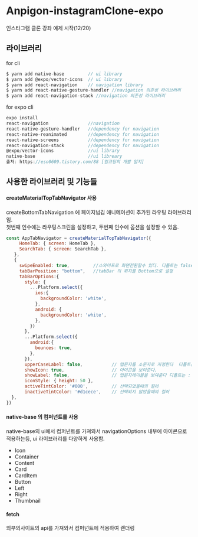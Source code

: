# Anpigon-instagramClone-expo
인스타그램 클론 강좌 예제 시작(12/20)

## 라이브러리
for cli
```js
$ yarn add native-base         // ui library
$ yarn add @expo/vector-icons  // ui library
$ yarn add react-navigation    // navigation library
$ yarn add react-native-gesture-handler //navigation 의존성 라이브러리
$ yarn add react-navigation-stack //navigation 의존성 라이브러리
```
for expo cli
```js
expo install
react-navigation               //navigation
react-native-gesture-handler   //dependency for navigation
react-native-reanimated        //dependency for navigation
react-native-screens           //dependency for navigation
react-navigation-stack         //dependency for navigation
@expo/vector-icons             //ui library
native-base                    //ui libreary 
출처: https://eso0609.tistory.com/88 [엄코딩의 개발 일지]
```
## 사용한 라이브러리 및 기능들
   
#### createMaterialTopTabNavigator 사용
createBottomTabNavigation 에 페이지넘김 애니메이션이 추가된 라우팅 라이브러리임.   
첫번째 인수에는 라우팅스크린을 설정하고, 두번째 인수에 옵션을 설정할 수 있음.   

```js
const AppTabNavigator = createMaterialTopTabNavigator({
     HomeTab: { screen: HomeTab },
     SearchTab: { screen: SearchTab },
   },
   {
     swipeEnabled: true,         //스와이프로 화면전환할수 있다. 디폴트는 false 이다.
     tabBarPosition: "bottom",   //tabBar 의 위치를 Bottom으로 설정
     tabBarOptions:{
       style: {
         ...Platform.select({
           ios:{
             backgroundColor: 'white',
           },
           android: {
             backgroundColor: 'white',
           },
         })
       },
       ...Platform.select({
         android:{
           bounces: true,
         },
       }),
       upperCaseLabel: false,           // 탭문자를 소문자로 지정한다  디폴트는 : true
       showIcon: true,                  // 아이콘을 보여준다.
       showLabel: false,                // 탭문자레이블을 보여준다 디폴트는 : ture
       iconStyle: { height: 50 },
       activeTintColor: '#000',         // 선택되었을때의 컬러
       inactiveTintColor: '#d1cece',    // 선택되지 않았을때의 컬러
  },
})
```

   
#### native-base 의 컴퍼넌트를 사용
native-base의 ui에서 <Icon> 컴퍼넌트를 가져와서 navigationOptions 내부에 아이콘으로 적용하는등,
  ui 라이브러리를 다양하게 사용함.

- Icon
- Container
- Content
- Card
- CardItem
- Button
- Left
- Right
- Thumbnail
   
#### fetch
외부의사이트의 api를 가져와서 컴퍼넌트에 적용하여 랜더링


